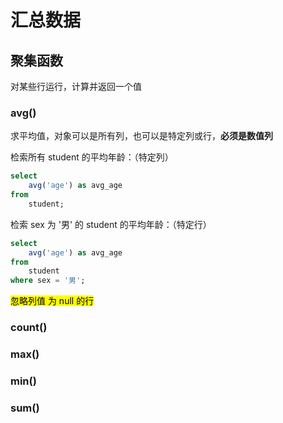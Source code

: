 # 汇总数据

## 聚集函数

对某些行运行，计算并返回一个值

 ### avg()

  求平均值，对象可以是所有列，也可以是特定列或行，**必须是数值列**

  检索所有 student 的平均年龄：（特定列）

  ```sql
  select 
      avg('age') as avg_age
  from
      student;
  ```

  检索 sex 为 '男' 的 student 的平均年龄：（特定行）

  ```sql
  select
      avg('age') as avg_age
  from
      student
  where sex = '男';
  ```

  <mark>忽略列值 为 null 的行                  </mark>

 ### count()

 ### max()

 ### min()

 ### sum()
